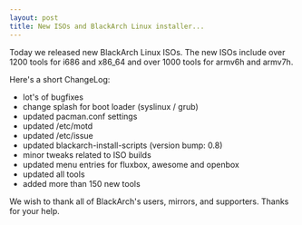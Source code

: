 ```yaml
---
layout: post
title: New ISOs and BlackArch Linux installer...
---
```


Today we released new BlackArch Linux ISOs. The new ISOs include over 1200 tools for i686 and x86_64 and over 1000 tools for armv6h and armv7h.

Here's a short ChangeLog:

* lot's of bugfixes
* change splash for boot loader (syslinux / grub)
* updated pacman.conf settings
* updated /etc/motd
* updated /etc/issue
* updated blackarch-install-scripts (version bump: 0.8)
* minor tweaks related to ISO builds
* updated menu entries for fluxbox, awesome and openbox
* updated all tools
* added more than 150 new tools

We wish to thank all of BlackArch's users, mirrors, and supporters. Thanks for your help.